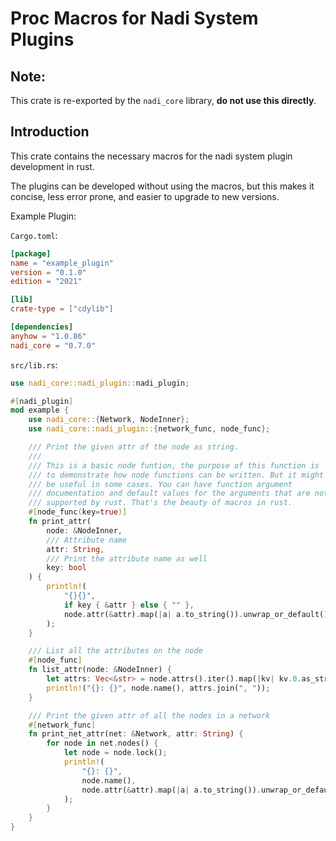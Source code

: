 # Proc Macros for Nadi System Plugins

## Note:
This crate is re-exported by the `nadi_core` library, **do not use this directly**.

## Introduction
This crate contains the necessary macros for the nadi system plugin
development in rust.

The plugins can be developed without using the macros, but this makes
it concise, less error prone, and easier to upgrade to new versions.


Example Plugin:

`Cargo.toml`:
```toml
[package]
name = "example_plugin"
version = "0.1.0"
edition = "2021"

[lib]
crate-type = ["cdylib"]

[dependencies]
anyhow = "1.0.86"
nadi_core = "0.7.0"
```

`src/lib.rs`:
```rust
use nadi_core::nadi_plugin::nadi_plugin;

#[nadi_plugin]
mod example {
    use nadi_core::{Network, NodeInner};
    use nadi_core::nadi_plugin::{network_func, node_func};

    /// Print the given attr of the node as string.
    ///
    /// This is a basic node funtion, the purpose of this function is
    /// to demonstrate how node functions can be written. But it might
    /// be useful in some cases. You can have function argument
	/// documentation and default values for the arguments that are not
	/// supported by rust. That's the beauty of macros in rust.
    #[node_func(key=true)]
    fn print_attr(
		node: &NodeInner,
		/// Attribute name
		attr: String,
		/// Print the attribute name as well
		key: bool
	) {
        println!(
            "{}{}",
            if key { &attr } else { "" },
            node.attr(&attr).map(|a| a.to_string()).unwrap_or_default()
        );
    }

    /// List all the attributes on the node
    #[node_func]
    fn list_attr(node: &NodeInner) {
        let attrs: Vec<&str> = node.attrs().iter().map(|kv| kv.0.as_str()).collect();
        println!("{}: {}", node.name(), attrs.join(", "));
    }

    /// Print the given attr of all the nodes in a network
    #[network_func]
    fn print_net_attr(net: &Network, attr: String) {
        for node in net.nodes() {
            let node = node.lock();
            println!(
                "{}: {}",
                node.name(),
                node.attr(&attr).map(|a| a.to_string()).unwrap_or_default()
            );
        }
    }
}
```
